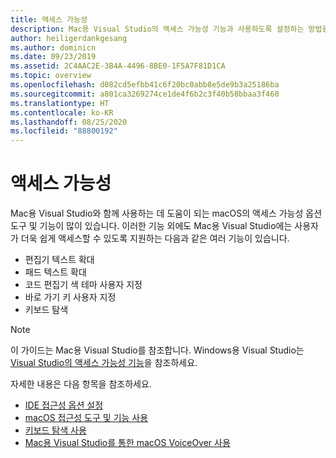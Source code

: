 ```yaml
---
title: 액세스 가능성
description: Mac용 Visual Studio의 액세스 가능성 기능과 사용하도록 설정하는 방법을 소개합니다.
author: heiligerdankgesang
ms.author: dominicn
ms.date: 09/23/2019
ms.assetid: 2C4AAC2E-3B4A-4496-8BE0-1F5A7F81D1CA
ms.topic: overview
ms.openlocfilehash: d082cd5efbb41c6f20bc0abb8e5de9b3a25186ba
ms.sourcegitcommit: a801ca3269274ce1de4f6b2c3f40b58bbaa3f460
ms.translationtype: HT
ms.contentlocale: ko-KR
ms.lasthandoff: 08/25/2020
ms.locfileid: "88800192"
---
```

# <a name="accessibility"></a>액세스 가능성

Mac용 Visual Studio와 함께 사용하는 데 도움이 되는 macOS의 액세스 가능성 옵션 도구 및 기능이 많이 있습니다.  이러한 기능 외에도 Mac용 Visual Studio에는 사용자가 더욱 쉽게 액세스할 수 있도록 지원하는 다음과 같은 여러 기능이 있습니다.

* 편집기 텍스트 확대
* 패드 텍스트 확대
* 코드 편집기 색 테마 사용자 지정
* 바로 가기 키 사용자 지정
* 키보드 탐색

> [!NOTE]
> 이 가이드는 Mac용 Visual Studio를 참조합니다. Windows용 Visual Studio는 [Visual Studio의 액세스 가능성 기능](/visualstudio/ide/reference/accessibility-features-of-visual-studio)을 참조하세요.

자세한 내용은 다음 항목을 참조하세요.

* [IDE 접근성 옵션 설정](accessibility-ide-options.md)
* [macOS 접근성 도구 및 기능 사용](accessibility-macos.md)
* [키보드 탐색 사용](accessibility-keyboard.md)
* [Mac용 Visual Studio를 통한 macOS VoiceOver 사용](accessibility-voiceover.md)